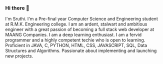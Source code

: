 ### Hi there 👋

I'm Sruthi. I'm a Pre-final year Computer Science and Engineering student at R.M.K. Engineering college. I am an ardent, stalwart and ambitious engineer with a great passion of becoming a full stack web developer at MAANG Companies. I am a deep learning enthusiast. I am a fervid programmer and a highly competent techie who is open to learning. Proficient in JAVA, C, PYTHON, HTML, CSS, JAVASCRIPT, SQL, Data Structures and Algorithms. Passionate about implementing and launching new projects. 





<!--
**2149-SRUTHI-S/2149-SRUTHI-S** is a ✨ _special_ ✨ repository because its `README.md` (this file) appears on your GitHub profile.

-->
